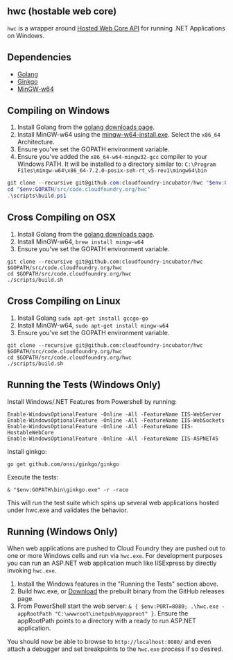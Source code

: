 ## hwc (hostable web core)

`hwc` is a wrapper around [Hosted Web Core API](https://msdn.microsoft.com/en-us/library/ms693832(v=vs.90).aspx) for running .NET Applications on Windows.

## Dependencies
- [Golang](https://golang.org/dl/)
- [Ginkgo](https://onsi.github.io/ginkgo/)
- [MinGW-w64](https://sourceforge.net/projects/mingw-w64/)

## Compiling on Windows 

1. Install Golang from the [golang downloads page](https://golang.org/dl/).
2. Install MinGW-w64 using the [mingw-w64-install.exe](https://sourceforge.net/projects/mingw-w64/files/Toolchains%20targetting%20Win32/Personal%20Builds/mingw-builds/installer/). Select the `x86_64` Architecture.
3. Ensure you've set the GOPATH environment variable.
4. Ensure you've added the `x86_64-w64-mingw32-gcc` compiler to your Windows PATH. It will be installed to a directory similar to: `C:\Program Files\mingw-w64\x86_64-7.2.0-posix-seh-rt_v5-rev1\mingw64\bin`

```PowerShell
git clone --recursive git@github.com:cloudfoundry-incubator/hwc "$env:GOPATH/src/code.cloudfoundry.org/hwc"
cd "$env:GOPATH/src/code.cloudfoundry.org/hwc"
.\scripts\build.ps1
```

## Cross Compiling on OSX

1. Install Golang from the [golang downloads page](https://golang.org/dl/).
2. Install MinGW-w64, `brew install mingw-w64`
3. Ensure you've set the GOPATH environment variable.

```
git clone --recursive git@github.com:cloudfoundry-incubator/hwc $GOPATH/src/code.cloudfoundry.org/hwc
cd $GOPATH/src/code.cloudfoundry.org/hwc
./scripts/build.sh
```

## Cross Compiling on Linux

1. Install Golang `sudo apt-get install gccgo-go` 
2. Install MinGW-w64, `sudo apt-get install mingw-w64`
3. Ensure you've set the GOPATH environment variable.

```
git clone --recursive git@github.com:cloudfoundry-incubator/hwc $GOPATH/src/code.cloudfoundry.org/hwc
cd $GOPATH/src/code.cloudfoundry.org/hwc
./scripts/build.sh
```

## Running the Tests (Windows Only)

Install Windows/.NET Features from Powershell by running:
```
Enable-WindowsOptionalFeature -Online -All -FeatureName IIS-WebServer
Enable-WindowsOptionalFeature -Online -All -FeatureName IIS-WebSockets
Enable-WindowsOptionalFeature -Online -All -FeatureName IIS-HostableWebCore
Enable-WindowsOptionalFeature -Online -All -FeatureName IIS-ASPNET45
```

Install ginkgo:
```
go get github.com/onsi/ginkgo/ginkgo
```

Execute the tests:
```
& "$env:GOPATH\bin\ginkgo.exe" -r -race
```

This will run the test suite which spins up several web applications hosted under hwc.exe and validates the behavior.

## Running (Windows Only)

When web applications are pushed to Cloud Foundry they are pushed out to one or more Windows cells and run via `hwc.exe`. For development purposes you can run an ASP.NET web application much like IISExpress by directly invoking `hwc.exe`.

1. Install the Windows features in the "Running the Tests" section above.
1. Build hwc.exe, or [Download](https://github.com/cloudfoundry-incubator/hwc/releases/) the prebuilt binary from the GitHub releases page.
1. From PowerShell start the web server: `& { $env:PORT=8080; .\hwc.exe -appRootPath "C:\wwwroot\inetpub\myapproot" }`. Ensure the appRootPath points to a directory with a ready to run ASP.NET application.

You should now be able to browse to `http://localhost:8080/` and even attach a debugger and set breakpoints to the `hwc.exe` process if so desired.
